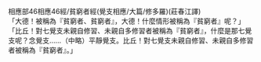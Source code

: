 相應部46相應46經/貧窮者經(覺支相應/大篇/修多羅)(莊春江譯)  
「大德！被稱為『貧窮者、貧窮者』，大德！什麼情形被稱為『貧窮者』呢？」  
「比丘！對七覺支未親自修習、未親自多修習者被稱為『貧窮者』，什麼是那七覺支呢？念覺支……（中略）平靜覺支。比丘！對七覺支未親自修習、未親自多修習者被稱為『貧窮者』。」  
  
  
